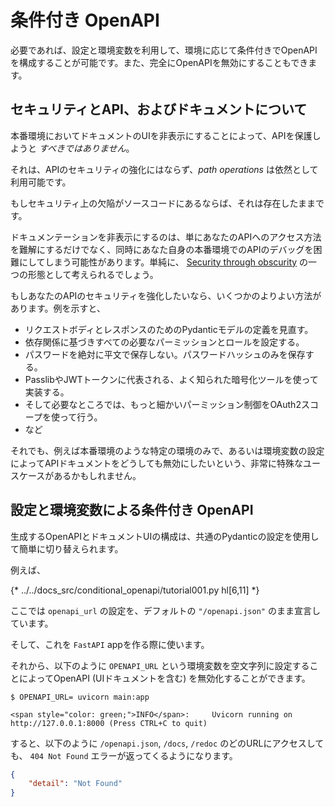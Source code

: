 # 条件付き OpenAPI

必要であれば、設定と環境変数を利用して、環境に応じて条件付きでOpenAPIを構成することが可能です。また、完全にOpenAPIを無効にすることもできます。

## セキュリティとAPI、およびドキュメントについて

本番環境においてドキュメントのUIを非表示にすることによって、APIを保護しようと *すべきではありません*。

それは、APIのセキュリティの強化にはならず、*path operations* は依然として利用可能です。

もしセキュリティ上の欠陥がソースコードにあるならば、それは存在したままです。

ドキュメンテーションを非表示にするのは、単にあなたのAPIへのアクセス方法を難解にするだけでなく、同時にあなた自身の本番環境でのAPIのデバッグを困難にしてしまう可能性があります。単純に、 <a href="https://en.wikipedia.org/wiki/Security_through_obscurity" class="external-link" target="_blank">Security through obscurity</a> の一つの形態として考えられるでしょう。

もしあなたのAPIのセキュリティを強化したいなら、いくつかのよりよい方法があります。例を示すと、

* リクエストボディとレスポンスのためのPydanticモデルの定義を見直す。
* 依存関係に基づきすべての必要なパーミッションとロールを設定する。
* パスワードを絶対に平文で保存しない。パスワードハッシュのみを保存する。
* PasslibやJWTトークンに代表される、よく知られた暗号化ツールを使って実装する。
* そして必要なところでは、もっと細かいパーミッション制御をOAuth2スコープを使って行う。
* など

それでも、例えば本番環境のような特定の環境のみで、あるいは環境変数の設定によってAPIドキュメントをどうしても無効にしたいという、非常に特殊なユースケースがあるかもしれません。

## 設定と環境変数による条件付き OpenAPI

生成するOpenAPIとドキュメントUIの構成は、共通のPydanticの設定を使用して簡単に切り替えられます。

例えば、

{* ../../docs_src/conditional_openapi/tutorial001.py hl[6,11] *}

ここでは `openapi_url` の設定を、デフォルトの `"/openapi.json"` のまま宣言しています。

そして、これを `FastAPI` appを作る際に使います。

それから、以下のように `OPENAPI_URL` という環境変数を空文字列に設定することによってOpenAPI (UIドキュメントを含む) を無効化することができます。

<div class="termy">

```console
$ OPENAPI_URL= uvicorn main:app

<span style="color: green;">INFO</span>:     Uvicorn running on http://127.0.0.1:8000 (Press CTRL+C to quit)
```

</div>

すると、以下のように `/openapi.json`, `/docs`, `/redoc` のどのURLにアクセスしても、 `404 Not Found` エラーが返ってくるようになります。

```JSON
{
    "detail": "Not Found"
}
```
